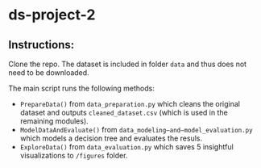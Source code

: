 # ds-project-2
## Instructions:
Clone the repo. The dataset is included in folder ```data``` and thus does not need to be downloaded.

The main script runs the following methods:
- ```PrepareData()``` from ```data_preparation.py``` which cleans the original dataset and outputs ```cleaned_dataset.csv``` (which is used in the remaining modules).
- ```ModelDataAndEvaluate()``` from ```data_modeling–and–model_evaluation.py``` which models a decision tree and evaluates the resuls.
- ```ExploreData()``` from ```data_evaluation.py``` which saves 5 insightful visualizations to ```/figures``` folder.

<!--- 
Download the dataset here:
[https://www.kaggle.com/datasets/rishabchitloor/indian-water-quality-data-2021-2023]

Expected structure:
```
├── ds-project-2
│   ├── data
│   │   ├── Indian_water_data.csv
```
 -->
